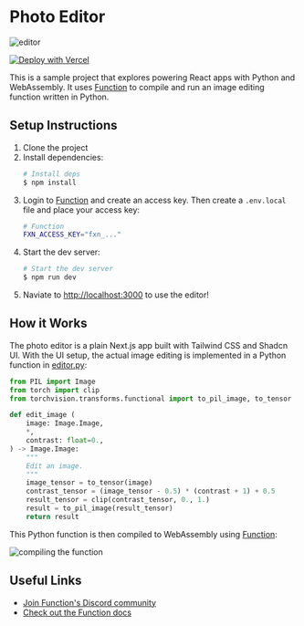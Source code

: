 # Photo Editor

![editor](editing.gif)

[![Deploy with Vercel](https://vercel.com/button)](https://vercel.com/new/clone?repository-url=https%3A%2F%2Fgithub.com%2Folokobayusuf%2Fphoto-editor&env=FXN_ACCESS_KEY&envDescription=Function%20access%20key%20for%20making%20predictions.&envLink=https%3A%2F%2Fwww.fxn.ai%2Fsettings%2Fdeveloper&project-name=photo-editor&repository-name=photo-editor&redirect-url=https%3A%2F%2Fdocs.fxn.ai%2Fintroduction&demo-title=Photo%20Editor&demo-description=Web-based%20photo%20editor%20powered%20by%20Python%20and%20WebAssembly.)

This is a sample project that explores powering React apps with Python and WebAssembly. It uses 
[Function](https://docs.fxn.ai/predictors/create) to compile and run an image editing function 
written in Python.

## Setup Instructions
1. Clone the project
2. Install dependencies:
    ```sh
    # Install deps
    $ npm install
    ```
3. Login to [Function](https://www.fxn.ai/settings/developer) and create an access key. Then create a `.env.local` file and 
place your access key:
    ```sh
    # Function
    FXN_ACCESS_KEY="fxn_..."
    ```
4. Start the dev server:
    ```sh
    # Start the dev server
    $ npm run dev
    ```
5. Naviate to [http://localhost:3000](http://localhost:3000) to use the editor!

## How it Works
The photo editor is a plain Next.js app built with Tailwind CSS and Shadcn UI. With the UI setup, the actual image editing 
is implemented in a Python function in [editor.py](editor.py):
```py
from PIL import Image
from torch import clip
from torchvision.transforms.functional import to_pil_image, to_tensor

def edit_image (
    image: Image.Image,
    *,
    contrast: float=0.,
) -> Image.Image:
    """
    Edit an image.
    """
    image_tensor = to_tensor(image)
    contrast_tensor = (image_tensor - 0.5) * (contrast + 1) + 0.5
    result_tensor = clip(contrast_tensor, 0., 1.)
    result = to_pil_image(result_tensor)
    return result
```

This Python function is then compiled to WebAssembly using [Function](https://docs.fxn.ai/predictors/create):

![compiling the function](compile.gif)

## Useful Links
- [Join Function's Discord community](https://discord.gg/fxn)
- [Check out the Function docs](https://docs.fxn.ai)